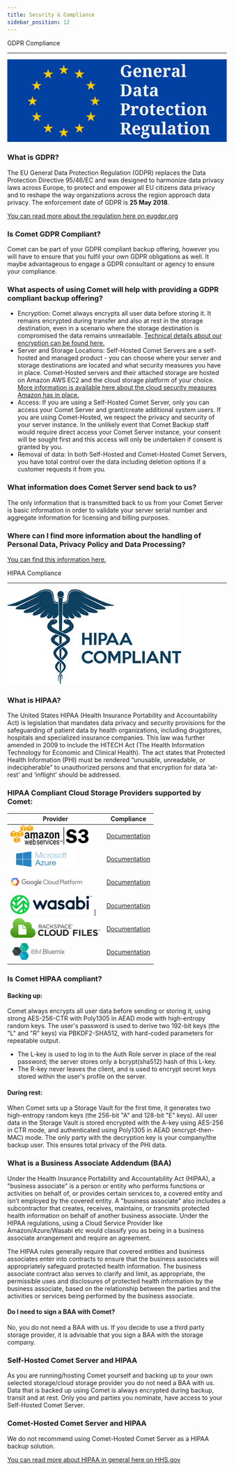 ```yaml
---
title: Security & Compliance
sidebar_position: 12
---
```


GDPR Compliance

---

![](./images/GDPR-d551d449c702b7f83cc5e0b2bd56ebc1.800.png)

### What is GDPR?

The EU General Data Protection Regulation (GDPR) replaces the Data Protection Directive 95/46/EC and was designed to harmonize data privacy laws across Europe, to protect and empower all EU citizens data privacy and to reshape the way organizations across the region approach data privacy. The enforcement date of GDPR is **25 May 2018**.

[You can read more about the regulation here on eugdpr.org](https://www.eugdpr.org/the-regulation.html)

### Is Comet GDPR Compliant?

Comet can be part of your GDPR compliant backup offering, however you will have to ensure that you fulfil your own GDPR obligations as well. It maybe advantageous to engage a GDPR consultant or agency to ensure your compliance.

### What aspects of using Comet will help with providing a GDPR compliant backup offering?

- Encryption: Comet always encrypts all user data before storing it. It remains encrypted during transfer and also at rest in the storage destination, even in a scenario where the storage destination is compromised the data remains unreadable. [Technical details about our encryption can be found here.](https://docs.cometbackup.com/latest/appendix#encryption-and-key-management)
- Server and Storage Locations: Self-Hosted Comet Servers are a self-hosted and managed product - you can choose where your server and storage destinations are located and what security measures you have in place. Comet-Hosted servers and their attached storage are hosted on Amazon AWS EC2 and the cloud storage platform of your choice. [More information is available here about the cloud security measures Amazon has in place.](https://aws.amazon.com/security/)
- Access: If you are using a Self-Hosted Comet Server, only you can access your Comet Server and grant/create additional system users. If you are using Comet-Hosted, we respect the privacy and security of your server instance. In the unlikely event that Comet Backup staff would require direct access your Comet Server instance, your consent will be sought first and this access will only be undertaken if consent is granted by you.
- Removal of data: In both Self-Hosted and Comet-Hosted Comet Servers, you have total control over the data including deletion options if a customer requests it from you.

### What information does Comet Server send back to us?

The only information that is transmitted back to us from your Comet Server is basic information in order to validate your server serial number and aggregate information for licensing and billing purposes.

### Where can I find more information about the handling of Personal Data, Privacy Policy and Data Processing?

[You can find this information here.](https://cometbackup.com/conditions)

HIPAA Compliance

---

![](./images/HIPAA-Compliant-Logo1-e484e836be5cbf84b60475c5a62169a5.400.png)

### What is HIPAA?

The United States HIPAA (Health Insurance Portability and Accountability Act) is legislation that mandates data privacy and security provisions for the safeguarding of patient data by health organizations, including drugstores, hospitals and specialized insurance companies. This law was further amended in 2009 to include the HITECH Act (The Health Information Technology for Economic and Clinical Health). The act states that Protected Health Information (PHI) must be rendered “unusable, unreadable, or indecipherable” to unauthorized persons and that encryption for data ‘at-rest’ and ‘inflight’ should be addressed.

### HIPAA Compliant Cloud Storage Providers supported by Comet:

| Provider                                                                                                                                             | Compliance                                                                            |
| ---------------------------------------------------------------------------------------------------------------------------------------------------- | ------------------------------------------------------------------------------------- |
| [![](./images/cloudprovider-amazon-s3-ae5265bab875a3426559aab737616f88.189.png)](https://aws.amazon.com/s3/)                                         | [Documentation](https://aws.amazon.com/compliance/hipaa-compliance/)                  |
| [![](./images/cloudprovider-azure-2e4288f4978ff91d8d17b1c3c7ec0ef0.147.png)](https://azure.microsoft.com/en-us/)                                     | [Documentation](https://www.microsoft.com/en-us/TrustCenter/Compliance/HIPAA)         |
| [![](./images/cloudprovider-google-gcp-d67a68893b60aa93b322d0deb62adb49.166.png)](https://cloud.google.com/storage/)                                 | [Documentation](https://cloud.google.com/security/compliance/hipaa/)                  |
| [![](./images/cloudprovider-wasabi-e4f00b2e814cc28b15e1813623dd60fb.188.png)](https://wasabi.com/) \]                                                | [Documentation](https://info.wasabi.com/hipaa)                                        |
| [![](./images/cloudprovider-rackspace-fe9149260486ca49c1f66280798ef29d.207.png)](https://www.rackspace.com/cloud/files)                              | [Documentation](https://www.rackspace.com/industry/healthcare)                        |
| [![](./images/cloudprovider-ibm-bluemix-98ba741d8b41175d5e471c9c00c89fe7.130.png)](https://www.ibm.com/cloud-computing/bluemix/cloud-object-storage) | [Documentation](https://console.bluemix.net/docs/security/compliance.html#compliance) |

### Is Comet HIPAA compliant?

#### Backing up:

Comet always encrypts all user data before sending or storing it, using strong AES-256-CTR with Poly1305 in AEAD mode with high-entropy random keys. The user's password is used to derive two 192-bit keys (the "L" and "R" keys) via PBKDF2-SHA512, with hard-coded parameters for repeatable output.

- The L-key is used to log in to the Auth Role server in place of the real password; the server stores only a bcrypt(sha512) hash of this L-key.
- The R-key never leaves the client, and is used to encrypt secret keys stored within the user's profile on the server.

#### During rest:

When Comet sets up a Storage Vault for the first time, it generates two high-entropy random keys (the 256-bit "A" and 128-bit "E" keys). All user data in the Storage Vault is stored encrypted with the A-key using AES-256 in CTR mode, and authenticated using Poly1305 in AEAD (encrypt-then-MAC) mode. The only party with the decryption key is your company/the backup user. This ensures total privacy of the PHI data.

### What is a Business Associate Addendum (BAA)

Under the Health Insurance Portability and Accountability Act (HIPAA), a "business associate" is a person or entity who performs functions or activities on behalf of, or provides certain services to, a covered entity and isn’t employed by the covered entity. A "business associate" also includes a subcontractor that creates, receives, maintains, or transmits protected health information on behalf of another business associate. Under the HIPAA regulations, using a Cloud Service Provider like Amazon/Azure/Wasabi etc would classify you as being in a business associate arrangement and require an agreement.

The HIPAA rules generally require that covered entities and business associates enter into contracts to ensure that the business associates will appropriately safeguard protected health information. The business associate contract also serves to clarify and limit, as appropriate, the permissible uses and disclosures of protected health information by the business associate, based on the relationship between the parties and the activities or services being performed by the business associate.

#### Do I need to sign a BAA with Comet?

No, you do not need a BAA with us. If you decide to use a third party storage provider, it is advisable that you sign a BAA with the storage company.

### Self-Hosted Comet Server and HIPAA

As you are running/hosting Comet yourself and backing up to your own selected storage/cloud storage provider you do not need a BAA with us. Data that is backed up using Comet is always encrypted during backup, transit and at rest. Only you and parties you nominate, have access to your Self-Hosted Comet Server.

### Comet-Hosted Comet Server and HIPAA

We do not recommend using Comet-Hosted Comet Server as a HIPAA backup solution.

[You can read more about HIPAA in general here on HHS.gov](https://www.hhs.gov/hipaa/index.html)
